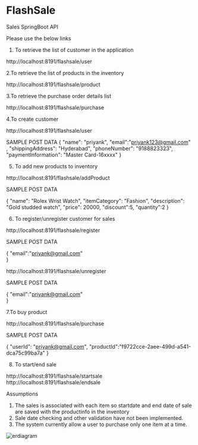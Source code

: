 # FlashSale
Sales SpringBoot API

Please use the below links

1. To retrieve the list of customer in the application

http://localhost:8191/flashsale/user

2.To retrieve the list of products in the inventory

http://localhost:8191/flashsale/product

3.To retrieve the purchase order details list

http://localhost:8191/flashsale/purchase

4.To create customer

http://localhost:8191/flashsale/user

SAMPLE POST DATA
{
    "name": "priyank",
    "email":"priyank123@gmail.com" ,
    "shippingAddress": "Hyderabad",
    "phoneNumber": "9188823323",
    "paymentInformation": "Master Card-16xxxx"
}

5. To add new products to inventory

http://localhost:8191/flashsale/addProduct

SAMPLE POST DATA

{
    "name": "Rolex Wrist Watch",
    "itemCategory": "Fashion",
    "description": "Gold studded watch",
    "price": 20000,
    "discount":5,
    "quantity":2
}

6. To register/unregister customer for sales

http://localhost:8191/flashsale/register

SAMPLE POST DATA

{
    "email":"priyank@gmail.com"  
}

http://localhost:8191/flashsale/unregister

SAMPLE POST DATA

{
    "email":"priyank@gmail.com"  
}


7.To buy product

http://localhost:8191/flashsale/purchase

SAMPLE POST DATA

{
    "userId": "priyank@gmail.com",
    "productId":"f9722cce-2aee-499d-a541-dca75c99ba7a"
 }
 
 8. To start/end sale
 
http://localhost:8191/flashsale/startsale
http://localhost:8191/flashsale/endsale
 
Assumptions
1. The sales is associated with each item so startdate and end date of sale are saved with the productinfo in the inventory
2. Sale date checking and other validation have not been implemented.
3. The system currently allow a user to purchase only one item at a time.


![erdiagram](https://user-images.githubusercontent.com/55877858/66895305-0f660d00-f010-11e9-98f4-2e445359893e.png)
